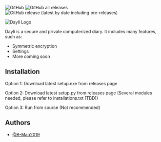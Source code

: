 
![GitHub](https://img.shields.io/github/license/B-Man2019/dayli?style=flat-square)
![GitHub all releases](https://img.shields.io/github/downloads/B-Man2019/dayli/total?logo=github&style=flat-square)
![GitHub release (latest by date including pre-releases)](https://img.shields.io/github/v/release/B-Man2019/dayli?display_name=tag&include_prereleases&logo=github&style=flat-square)

![Dayli Logo](https://user-images.githubusercontent.com/55066087/206613336-9488765e-7c04-47c1-ac31-b3cd2f0d573f.png)


Dayli is a secure and private computerized diary. It includes many features, such as:
* Symmetric encryption
* Settings
* More coming soon


## Installation
Option 1:
Download latest setup.exe from releases page

Option 2:
Download latest setup.py from releases page (Several modules needed, please refer to installations.txt [TBD])

Option 3:
Run from source (Not recommended)
## Authors

- [@B-Man2019](https://www.github.com/B-Man2019)




